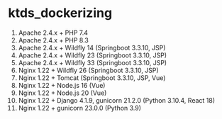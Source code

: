 # ktds_dockerizing

1. Apache 2.4.x + PHP 7.4
2. Apache 2.4.x + PHP 8.3
3. Apache 2.4.x + Wildfly 14 (Springboot 3.3.10, JSP)
4. Apache 2.4.x + Wildfly 23 (Springboot 3.3.10, JSP)
5. Apache 2.4.x + Wildfly 33 (Springboot 3.3.10, JSP)
6. Nginx 1.22 + Wildfly 26 (Springboot 3.3.10, JSP)
7. Nginx 1.22 + Tomcat (Springboot 3.3.10, JSP, Vue)
8. Nginx 1.22 + Node.js 16 (Vue)
9. Nginx 1.22 + Node.js 20 (Vue)
10. Nginx 1.22 + Django 4.1.9, gunicorn 21.2.0 (Python 3.10.4, React 18)
11. Nginx 1.22 + gunicorn 23.0.0 (Python 3.9)
